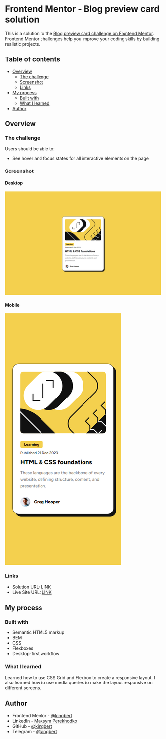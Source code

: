 # Frontend Mentor - Blog preview card solution

This is a solution to the [Blog preview card challenge on Frontend Mentor](https://www.frontendmentor.io/challenges/blog-preview-card-ckPaj01IcS). Frontend Mentor challenges help you improve your coding skills by building realistic projects. 

## Table of contents

- [Overview](#overview)
  - [The challenge](#the-challenge)
  - [Screenshot](#screenshot)
  - [Links](#links)
- [My process](#my-process)
  - [Built with](#built-with)
  - [What I learned](#what-i-learned)
- [Author](#author)

## Overview

### The challenge

Users should be able to:

- See hover and focus states for all interactive elements on the page

### Screenshot

#### Desktop
![Desktop](./screenshot_1440x960.png)

#### Mobile
![Mobile](./screenshot_375x812.png)

### Links

- Solution URL: [LINK](https://your-solution-url.com)
- Live Site URL: [LINK](https://kinqbert.github.io/blog-preview-card/)

## My process

### Built with

- Semantic HTML5 markup
- BEM
- CSS
- Flexboxes
- Desktop-first workflow

### What I learned

Learned how to use CSS Grid and Flexbox to create a responsive layout. I also learned how to use media queries to make the layout responsive on different screens.

## Author

- Frontend Mentor - [@kinqbert](https://www.frontendmentor.io/profile/kinqbert)
- LinkedIn - [Maksym Perekhodko](https://www.linkedin.com/in/maksym-perekhodko/)
- GitHub - [@kinqbert](https://github.com/kinqbert)
- Telegram - [@kinqbert](https://t.me/perekhodko_m)
